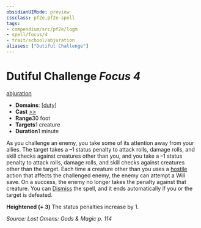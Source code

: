 ```yaml
---
obsidianUIMode: preview
cssclass: pf2e,pf2e-spell
tags:
- compendium/src/pf2e/logm
- spell/focus/4
- trait/school/abjuration
aliases: ["Dutiful Challenge"]
---
```

# Dutiful Challenge *Focus 4*   
[abjuration](abjuration.md)  

- **Domains**: [[duty](../domains.md#Duty)]
- **Cast** [>>](chapter-9-playing-the-game.md#Actions "Two-Action") 
- **Range**30 foot
- **Targets**1 creature
- **Duration**1 minute

As you challenge an enemy, you take some of its attention away from your allies. The target takes a –1 status penalty to attack rolls, damage rolls, and skill checks against creatures other than you, and you take a –1 status penalty to attack rolls, damage rolls, and skill checks against creatures other than the target. Each time a creature other than you uses a [hostile](conditions.md#Hostile) action that affects the challenged enemy, the enemy can attempt a Will save. On a success, the enemy no longer takes the penalty against that creature. You can [Dismiss](dismiss.md) the spell, and it ends automatically if you or the target is defeated.

**Heightened (+ 3)** The status penalties increase by 1.

*Source: Lost Omens: Gods & Magic p. 114*